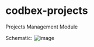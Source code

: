 # codbex-projects
Projects Management Module

Schematic:
![image](https://github.com/user-attachments/assets/11916df1-468a-4492-82ea-5409f4306886)


